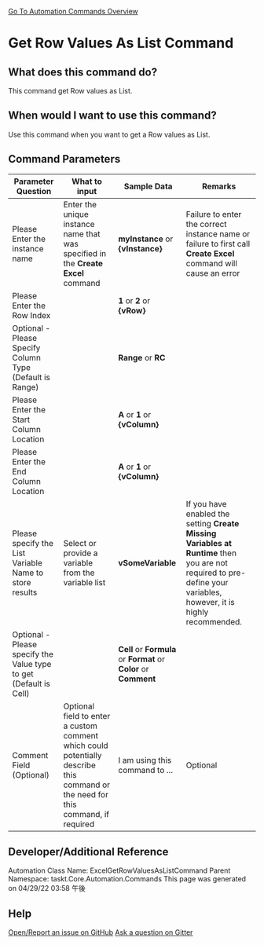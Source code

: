 <!--TITLE: Get Row Values As List Command -->
<!-- SUBTITLE: a command in the Excel Commands group. -->
[Go To Automation Commands Overview](/automation-commands.md)


# Get Row Values As List Command


## What does this command do?
This command get Row values as List.


## When would I want to use this command?
Use this command when you want to get a Row values as List.


## Command Parameters
| Parameter Question   	| What to input  	|  Sample Data 	| Remarks  	|
| ---                    | ---               | ---           | ---       |
|Please Enter the instance name|Enter the unique instance name that was specified in the **Create Excel** command|**myInstance** or **{vInstance}**|Failure to enter the correct instance name or failure to first call **Create Excel** command will cause an error|
|Please Enter the Row Index||**1** or **2** or **{vRow}**||
|Optional - Please Specify Column Type (Default is Range)||**Range** or **RC**||
|Please Enter the Start Column Location||**A** or **1** or **{vColumn}**||
|Please Enter the End Column Location||**A** or **1** or **{vColumn}**||
|Please specify the List Variable Name to store results|Select or provide a variable from the variable list|**vSomeVariable**|If you have enabled the setting **Create Missing Variables at Runtime** then you are not required to pre-define your variables, however, it is highly recommended.|
|Optional - Please specify the Value type to get (Default is Cell)||**Cell** or **Formula** or **Format** or **Color** or **Comment**||
|Comment Field (Optional)|Optional field to enter a custom comment which could potentially describe this command or the need for this command, if required|I am using this command to ...|Optional|


















## Developer/Additional Reference
Automation Class Name: ExcelGetRowValuesAsListCommand
Parent Namespace: taskt.Core.Automation.Commands
This page was generated on 04/29/22 03:58 午後


## Help
[Open/Report an issue on GitHub](https://github.com/saucepleez/taskt/issues/new)
[Ask a question on Gitter](https://gitter.im/taskt-rpa/Lobby)
